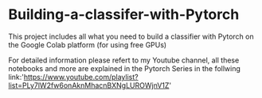 # Building-a-classifer-with-Pytorch
This project includes all what you need to build a classifier with Pytorch on the Google Colab platform (for using free GPUs)

For detailed information please refert to my Youtube channel, all these notebooks and more are explained in the Pytorch Series in the follwing link:'https://www.youtube.com/playlist?list=PLy7lW2fw6onAknMhacnBXNgLUROWjnV1Z'
